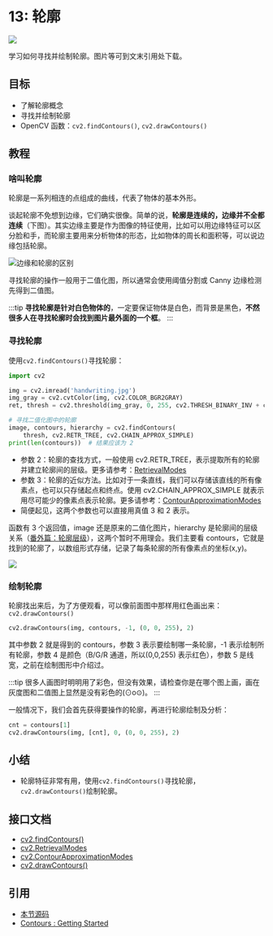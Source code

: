 # 13: 轮廓

![](http://cos.codec.wang/cv2_understand_contours.jpg)

学习如何寻找并绘制轮廓。图片等可到文末引用处下载。

## 目标

- 了解轮廓概念
- 寻找并绘制轮廓
- OpenCV 函数：`cv2.findContours()`, `cv2.drawContours()`

## 教程

### 啥叫轮廓

轮廓是一系列相连的点组成的曲线，代表了物体的基本外形。

谈起轮廓不免想到边缘，它们确实很像。简单的说，**轮廓是连续的，边缘并不全都连续**（下图）。其实边缘主要是作为图像的特征使用，比如可以用边缘特征可以区分脸和手，而轮廓主要用来分析物体的形态，比如物体的周长和面积等，可以说边缘包括轮廓。

![边缘和轮廓的区别](http://cos.codec.wang/cv2_understand_contours.jpg)

寻找轮廓的操作一般用于二值化图，所以通常会使用阈值分割或 Canny 边缘检测先得到二值图。

:::tip
**寻找轮廓是针对白色物体的**，一定要保证物体是白色，而背景是黑色，**不然很多人在寻找轮廓时会找到图片最外面的一个框**。
:::

### 寻找轮廓

使用`cv2.findContours()`寻找轮廓：

```python
import cv2

img = cv2.imread('handwriting.jpg')
img_gray = cv2.cvtColor(img, cv2.COLOR_BGR2GRAY)
ret, thresh = cv2.threshold(img_gray, 0, 255, cv2.THRESH_BINARY_INV + cv2.THRESH_OTSU)

# 寻找二值化图中的轮廓
image, contours, hierarchy = cv2.findContours(
    thresh, cv2.RETR_TREE, cv2.CHAIN_APPROX_SIMPLE)
print(len(contours))  # 结果应该为 2
```

- 参数 2：轮廓的查找方式，一般使用 cv2.RETR_TREE，表示提取所有的轮廓并建立轮廓间的层级。更多请参考：[RetrievalModes](https://docs.opencv.org/4.0.0/d3/dc0/group__imgproc__shape.html#ga819779b9857cc2f8601e6526a3a5bc71)
- 参数 3：轮廓的近似方法。比如对于一条直线，我们可以存储该直线的所有像素点，也可以只存储起点和终点。使用 cv2.CHAIN_APPROX_SIMPLE 就表示用尽可能少的像素点表示轮廓。更多请参考：[ContourApproximationModes](https://docs.opencv.org/4.0.0/d3/dc0/group__imgproc__shape.html#ga4303f45752694956374734a03c54d5ff)
- 简便起见，这两个参数也可以直接用真值 3 和 2 表示。

函数有 3 个返回值，image 还是原来的二值化图片，hierarchy 是轮廓间的层级关系（[番外篇：轮廓层级](./extra-10-contours-hierarchy/)），这两个暂时不用理会。我们主要看 contours，它就是找到的轮廓了，以数组形式存储，记录了每条轮廓的所有像素点的坐标\(x,y\)。

![](http://cos.codec.wang/cv2_find_contours_contours.jpg)

### 绘制轮廓

轮廓找出来后，为了方便观看，可以像前面图中那样用红色画出来：`cv2.drawContours()`

```python
cv2.drawContours(img, contours, -1, (0, 0, 255), 2)
```

其中参数 2 就是得到的 contours，参数 3 表示要绘制哪一条轮廓，-1 表示绘制所有轮廓，参数 4 是颜色（B/G/R 通道，所以\(0,0,255\) 表示红色），参数 5 是线宽，之前在绘制图形中介绍过。

:::tip
很多人画图时明明用了彩色，但没有效果，请检查你是在哪个图上画，画在灰度图和二值图上显然是没有彩色的\(⊙o⊙\)。
:::

一般情况下，我们会首先获得要操作的轮廓，再进行轮廓绘制及分析：

```python
cnt = contours[1]
cv2.drawContours(img, [cnt], 0, (0, 0, 255), 2)
```

## 小结

- 轮廓特征非常有用，使用`cv2.findContours()`寻找轮廓，`cv2.drawContours()`绘制轮廓。

## 接口文档

- [cv2.findContours()](https://docs.opencv.org/4.0.0/d3/dc0/group__imgproc__shape.html#gadf1ad6a0b82947fa1fe3c3d497f260e0)
- [cv2.RetrievalModes](https://docs.opencv.org/4.0.0/d3/dc0/group__imgproc__shape.html#ga819779b9857cc2f8601e6526a3a5bc71)
- [cv2.ContourApproximationModes](https://docs.opencv.org/4.0.0/d3/dc0/group__imgproc__shape.html#ga4303f45752694956374734a03c54d5ff)
- [cv2.drawContours()](https://docs.opencv.org/4.0.0/d6/d6e/group__imgproc__draw.html#ga746c0625f1781f1ffc9056259103edbc)

## 引用

- [本节源码](https://github.com/codecwang/OpenCV-Python-Tutorial/tree/master/13-Contours)
- [Contours : Getting Started](http://opencv-python-tutroals.readthedocs.io/en/latest/py_tutorials/py_imgproc/py_contours/py_contours_begin/py_contours_begin.html)
